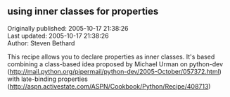 ## using inner classes for properties  
Originally published: 2005-10-17 21:38:26  
Last updated: 2005-10-17 21:38:26  
Author: Steven Bethard  
  
This recipe allows you to declare properties as inner classes.  It's based combining a class-based idea proposed by Michael Urman on python-dev (http://mail.python.org/pipermail/python-dev/2005-October/057372.html) with late-binding properties (http://aspn.activestate.com/ASPN/Cookbook/Python/Recipe/408713)